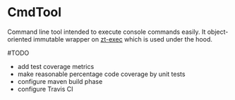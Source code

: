 # CmdTool
Command line tool intended to execute console commands easily. 
It object-oriented immutable wrapper on [zt-exec](https://github.com/zeroturnaround/zt-exec) which is used under the hood.

#TODO
- add test coverage metrics
- make reasonable percentage code coverage by unit tests 
- configure maven build phase 
- configure Travis CI
